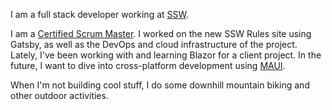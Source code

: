 I am a full stack developer working at [SSW](https://ssw.com.au/people/brady-stroud).

I am a [Certified Scrum Master](https://bcert.me/sgexulimx).
I worked on the new SSW Rules site using Gatsby, as well as the DevOps and cloud infrastructure of the project.  
Lately, I've been working with and learning Blazor for a client project. In the future, I want to dive into
cross-platform development using [MAUI](https://docs.microsoft.com/en-us/dotnet/maui/what-is-maui).

When I'm not building cool stuff, I do some downhill mountain biking and other outdoor activities.
